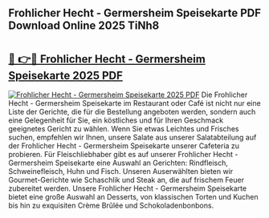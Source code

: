 ## Frohlicher Hecht - Germersheim Speisekarte PDF Download Online 2025 TiNh8

# <h2><a href="http://gcahg1.nevu.top/?p=Frohlicher+Hecht+-+Germersheim+Speisekarte">🔗 👉🔴 Frohlicher Hecht - Germersheim Speisekarte 2025 PDF</a></h2>

[![Frohlicher Hecht - Germersheim Speisekarte 2025 PDF](https://i.imgur.com/dBaPXMq.png)](http://gcahg1.nevu.top/?p=Frohlicher+Hecht+-+Germersheim+Speisekarte)
Die Frohlicher Hecht - Germersheim Speisekarte im Restaurant oder Café ist nicht nur eine Liste der Gerichte, die für die Bestellung angeboten werden, sondern auch eine Gelegenheit für Sie, ein köstliches und für Ihren Geschmack geeignetes Gericht zu wählen. Wenn Sie etwas Leichtes und Frisches suchen, empfehlen wir Ihnen, unsere Salate aus unserer Salatabteilung auf der Frohlicher Hecht - Germersheim Speisekarte unserer Cafeteria zu probieren. Für Fleischliebhaber gibt es auf unserer Frohlicher Hecht - Germersheim Speisekarte eine Auswahl an Gerichten: Rindfleisch, Schweinefleisch, Huhn und Fisch. Unseren Auserwählten bieten wir Gourmet-Gerichte wie Schaschlik und Steak an, die auf frischem Feuer zubereitet werden. Unsere Frohlicher Hecht - Germersheim Speisekarte bietet eine große Auswahl an Desserts, von klassischen Torten und Kuchen bis hin zu exquisiten Crème Brûlée und Schokoladenbonbons.
